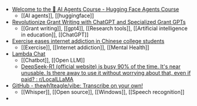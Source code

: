 - [Welcome to the 🤗 AI Agents Course - Hugging Face Agents Course](https://huggingface.co/learn/agents-course/unit0/introduction)
	- [[AI agents]], [[huggingface]]
- [Revolutionize Grant Writing with ChatGPT and Specialized Grant GPTs](https://elissamalespina.substack.com/p/revolutionize-grant-writing-with?r=u0wmi)
	- [[Grant writing]], [[gpt4]], [[Research tools]], [[Artificial intelligence in education]], [[ChatGPT]]
- [Exercise eases internet addiction in Chinese college students](https://www.psypost.org/exercise-eases-internet-addiction-in-chinese-college-students/#google_vignette)
	- [[Exercise]], [[Internet addiction]], [[Mental Health]]
- [Lambda Chat](https://lambda.chat/)
	- [[Chatbot]], [[Open LLM]]
	- [DeepSeek-R1 (official website) is busy 90% of the time. It's near unusable. Is there away to use it without worrying about that, even if paid? : r/LocalLLaMA](https://www.reddit.com/r/LocalLLaMA/comments/1il27em/deepseekr1_official_website_is_busy_90_of_the/)
- [GitHub - thewh1teagle/vibe: Transcribe on your own!](https://github.com/thewh1teagle/vibe/?tab=readme-ov-file)
	- [[Whisper]], [[Open source]], [[Windows]], [[Speech recognition]]
-